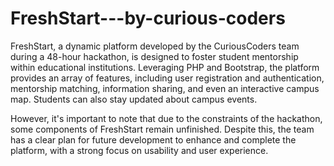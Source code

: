 # FreshStart---by-curious-coders

FreshStart, a dynamic platform developed by the CuriousCoders team during a 48-hour hackathon, is designed to foster student mentorship within educational institutions. Leveraging PHP and Bootstrap, the platform provides an array of features, including user registration and authentication, mentorship matching, information sharing, and even an interactive campus map. Students can also stay updated about campus events.

However, it's important to note that due to the constraints of the hackathon, some components of FreshStart remain unfinished. Despite this, the team has a clear plan for future development to enhance and complete the platform, with a strong focus on usability and user experience.
